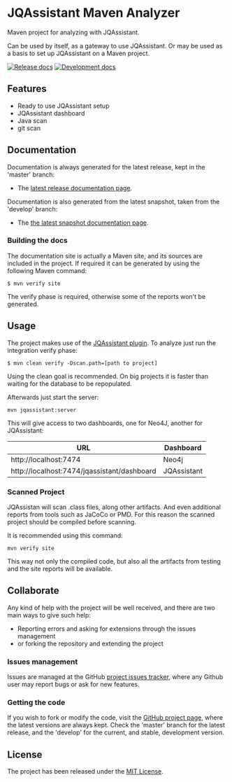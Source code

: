 # JQAssistant Maven Analyzer

Maven project for analyzing with JQAssistant.

Can be used by itself, as a gateway to use JQAssistant. Or may be used as a basis to set up JQAssistant on a Maven project.

[![Release docs](https://img.shields.io/badge/docs-release-blue.svg)][site-release]
[![Development docs](https://img.shields.io/badge/docs-develop-blue.svg)][site-develop]

## Features

- Ready to use JQAssistant setup
- JQAssistant dashboard
- Java scan
- git scan

## Documentation

Documentation is always generated for the latest release, kept in the 'master' branch:

- The [latest release documentation page][site-release].

Documentation is also generated from the latest snapshot, taken from the 'develop' branch:

- The [the latest snapshot documentation page][site-develop].

### Building the docs

The documentation site is actually a Maven site, and its sources are included in the project. If required it can be generated by using the following Maven command:

```
$ mvn verify site
```

The verify phase is required, otherwise some of the reports won't be generated.

## Usage

The project makes use of the [JQAssistant plugin][jqassistant-plugin]. To analyze just run the integration verify phase:

```
$ mvn clean verify -Dscan.path=[path to project]
```

Using the clean goal is recommended. On big projects it is faster than waiting for the database to be repopulated.

Afterwards just start the server:

```
mvn jqassistant:server
```

This will give access to two dashboards, one for Neo4J, another for JQAssistant:

| URL                                         | Dashboard     |
| ------------------------------------------- | ------------- |
| http://localhost:7474                       | Neo4j         |
| http://localhost:7474/jqassistant/dashboard | JQAssistant   |

### Scanned Project

JQAssistan will scan .class files, along other artifacts. And even additional reports from tools such as JaCoCo or PMD. For this reason the scanned project should be compiled before scanning. 

It is recommended using this command:

```
mvn verify site
```

This way not only the compiled code, but also all the artifacts from testing and the site reports will be available.

## Collaborate

Any kind of help with the project will be well received, and there are two main ways to give such help:

- Reporting errors and asking for extensions through the issues management
- or forking the repository and extending the project

### Issues management

Issues are managed at the GitHub [project issues tracker][issues], where any Github user may report bugs or ask for new features.

### Getting the code

If you wish to fork or modify the code, visit the [GitHub project page][scm], where the latest versions are always kept. Check the 'master' branch for the latest release, and the 'develop' for the current, and stable, development version.

## License

The project has been released under the [MIT License][license].

[bintray-repo]: https://bintray.com/bernardo-mg/maven/jqassistant-maven-analyzer/view
[maven-repo]: http://mvnrepository.com/artifact/com.bernardomg.jqassistant/jqassistant-maven-analyzer
[issues]: https://github.com/bernardo-mg/jqassistant-maven-analyzer/issues
[license]: https://www.opensource.org/licenses/mit-license.php
[scm]: https://github.com/bernardo-mg/jqassistant-maven-analyzer
[site-develop]: https://docs.bernardomg.com/development/maven/jqassistant-maven-analyzer
[site-release]: https://docs.bernardomg.com/maven/jqassistant-maven-analyzer

[jqassistant-plugin]: https://github.com/kontext-e/jqassistant-plugins
